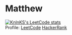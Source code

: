 # Matthew

[![KnlnKS's LeetCode stats](https://leetcode-stats-six.vercel.app/?username=Mat1hew&theme=dark)](https://github.com/KnlnKS/leetcode-stats)\
Profile:
[LeetCode](https://leetcode.com/Mat1hew/) 
[HackerRank](https://www.hackerrank.com/matveipetrusenko)
